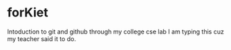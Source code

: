 # forKiet
Intoduction to git and github through my college cse lab
I am typing this cuz my teacher said it to do.
